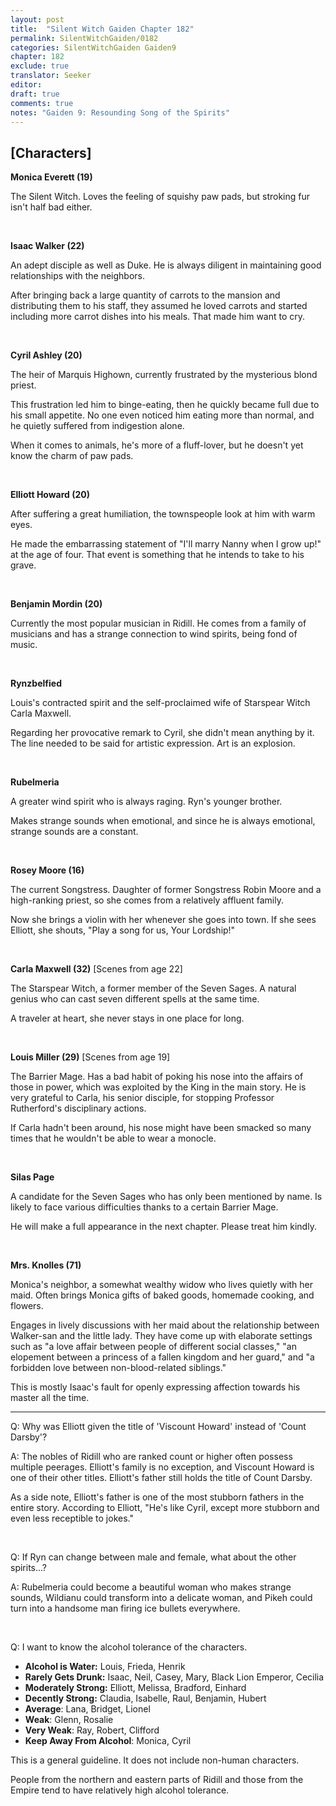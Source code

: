 ```yaml
---
layout: post
title:  "Silent Witch Gaiden Chapter 182"
permalink: SilentWitchGaiden/0182
categories: SilentWitchGaiden Gaiden9
chapter: 182
exclude: true
translator: Seeker
editor: 
draft: true
comments: true
notes: "Gaiden 9: Resounding Song of the Spirits"
---
```

<h2>[Characters]</h2>

**Monica Everett (19)**

The Silent Witch. Loves the feeling of squishy paw pads, but stroking fur isn't half bad either.

<br/>

**Isaac Walker (22)**

An adept disciple as well as Duke. He is always diligent in maintaining good relationships with the neighbors.

After bringing back a large quantity of carrots to the mansion and distributing them to his staff, they assumed he loved carrots and started including more carrot dishes into his meals. That made him want to cry.

<br/>

**Cyril Ashley (20)**

The heir of Marquis Highown, currently frustrated by the mysterious blond priest.

This frustration led him to binge-eating, then he quickly became full due to his small appetite. No one even noticed him eating more than normal, and he quietly suffered from indigestion alone.

When it comes to animals, he's more of a fluff-lover, but he doesn't yet know the charm of paw pads.

<br/>

**Elliott Howard (20)**

After suffering a great humiliation, the townspeople look at him with warm eyes.

He made the embarrassing statement of "I'll marry Nanny when I grow up!" at the age of four. That event is something that he intends to take to his grave.

<br/>

**Benjamin Mordin (20)**

Currently the most popular musician in Ridill. He comes from a family of musicians and has a strange connection to wind spirits, being fond of music.

<br/>

**Rynzbelfied**

Louis's contracted spirit and the self-proclaimed wife of Starspear Witch Carla Maxwell.

Regarding her provocative remark to Cyril, she didn't mean anything by it. The line needed to be said for artistic expression. Art is an explosion.

<br/>

**Rubelmeria**

A greater wind spirit who is always raging. Ryn's younger brother.

Makes strange sounds when emotional, and since he is always emotional, strange sounds are a constant.

<br/>

**Rosey Moore (16)**

The current Songstress. Daughter of former Songstress Robin Moore and a high-ranking priest, so she comes from a relatively affluent family.

Now she brings a violin with her whenever she goes into town. If she sees Elliott, she shouts, "Play a song for us, Your Lordship!"

<br/>

**Carla Maxwell (32)** [Scenes from age 22]

The Starspear Witch, a former member of the Seven Sages. A natural genius who can cast seven different spells at the same time.

A traveler at heart, she never stays in one place for long.

<br/>

**Louis Miller (29)** [Scenes from age 19]

The Barrier Mage. Has a bad habit of poking his nose into the affairs of those in power, which was exploited by the King in the main story. He is very grateful to Carla, his senior disciple, for stopping Professor Rutherford's disciplinary actions.

If Carla hadn't been around, his nose might have been smacked so many times that he wouldn't be able to wear a monocle.

<br/>

**Silas Page**

A candidate for the Seven Sages who has only been mentioned by name. Is likely to face various difficulties thanks to a certain Barrier Mage.

He will make a full appearance in the next chapter. Please treat him kindly.

<br/>

**Mrs. Knolles (71)**

Monica's neighbor, a somewhat wealthy widow who lives quietly with her maid. Often brings Monica gifts of baked goods, homemade cooking, and flowers.

Engages in lively discussions with her maid about the relationship between Walker-san and the little lady. They have come up with elaborate settings such as "a love affair between people of different social classes," "an elopement between a princess of a fallen kingdom and her guard," and "a forbidden love between non-blood-related siblings."

This is mostly Isaac's fault for openly expressing affection towards his master all the time.

---

Q: Why was Elliott given the title of 'Viscount Howard' instead of 'Count Darsby'?

A: The nobles of Ridill who are ranked count or higher often possess multiple peerages. Elliott's family is no exception, and Viscount Howard is one of their other titles. Elliott's father still holds the title of Count Darsby.

As a side note, Elliott's father is one of the most stubborn fathers in the entire story. According to Elliott, "He's like Cyril, except more stubborn and even less receptible to jokes."

<br/>

Q: If Ryn can change between male and female, what about the other spirits...?

A: Rubelmeria could become a beautiful woman who makes strange sounds, Wildianu could transform into a delicate woman, and Pikeh could turn into a handsome man firing ice bullets everywhere.

<br/>

Q: I want to know the alcohol tolerance of the characters.

- **Alcohol is Water:** Louis, Frieda, Henrik
- **Rarely Gets Drunk:** Isaac, Neil, Casey, Mary, Black Lion Emperor, Cecilia
- **Moderately Strong:** Elliott, Melissa, Bradford, Einhard
- **Decently Strong:** Claudia, Isabelle, Raul, Benjamin, Hubert
- **Average**: Lana, Bridget, Lionel
- **Weak**: Glenn, Rosalie
- **Very Weak**: Ray, Robert, Clifford
- **Keep Away From Alcohol**: Monica, Cyril

This is a general guideline. It does not include non-human characters.

People from the northern and eastern parts of Ridill and those from the Empire tend to have relatively high alcohol tolerance.



